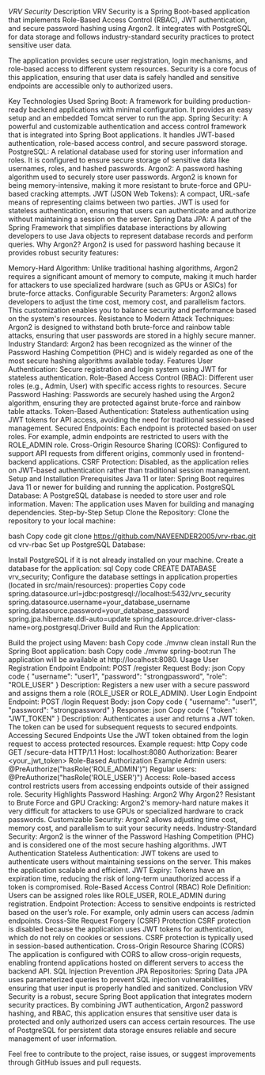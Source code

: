 *VRV Security*
Description
VRV Security is a Spring Boot-based application that implements Role-Based Access Control (RBAC), JWT authentication, and secure password hashing using Argon2. It integrates with PostgreSQL for data storage and follows industry-standard security practices to protect sensitive user data.

The application provides secure user registration, login mechanisms, and role-based access to different system resources. Security is a core focus of this application, ensuring that user data is safely handled and sensitive endpoints are accessible only to authorized users.

Key Technologies Used
Spring Boot: A framework for building production-ready backend applications with minimal configuration. It provides an easy setup and an embedded Tomcat server to run the app.
Spring Security: A powerful and customizable authentication and access control framework that is integrated into Spring Boot applications. It handles JWT-based authentication, role-based access control, and secure password storage.
PostgreSQL: A relational database used for storing user information and roles. It is configured to ensure secure storage of sensitive data like usernames, roles, and hashed passwords.
Argon2: A password hashing algorithm used to securely store user passwords. Argon2 is known for being memory-intensive, making it more resistant to brute-force and GPU-based cracking attempts.
JWT (JSON Web Tokens): A compact, URL-safe means of representing claims between two parties. JWT is used for stateless authentication, ensuring that users can authenticate and authorize without maintaining a session on the server.
Spring Data JPA: A part of the Spring Framework that simplifies database interactions by allowing developers to use Java objects to represent database records and perform queries.
Why Argon2?
Argon2 is used for password hashing because it provides robust security features:

Memory-Hard Algorithm: Unlike traditional hashing algorithms, Argon2 requires a significant amount of memory to compute, making it much harder for attackers to use specialized hardware (such as GPUs or ASICs) for brute-force attacks.
Configurable Security Parameters: Argon2 allows developers to adjust the time cost, memory cost, and parallelism factors. This customization enables you to balance security and performance based on the system's resources.
Resistance to Modern Attack Techniques: Argon2 is designed to withstand both brute-force and rainbow table attacks, ensuring that user passwords are stored in a highly secure manner.
Industry Standard: Argon2 has been recognized as the winner of the Password Hashing Competition (PHC) and is widely regarded as one of the most secure hashing algorithms available today.
Features
User Authentication: Secure registration and login system using JWT for stateless authentication.
Role-Based Access Control (RBAC): Different user roles (e.g., Admin, User) with specific access rights to resources.
Secure Password Hashing: Passwords are securely hashed using the Argon2 algorithm, ensuring they are protected against brute-force and rainbow table attacks.
Token-Based Authentication: Stateless authentication using JWT tokens for API access, avoiding the need for traditional session-based management.
Secured Endpoints: Each endpoint is protected based on user roles. For example, admin endpoints are restricted to users with the ROLE_ADMIN role.
Cross-Origin Resource Sharing (CORS): Configured to support API requests from different origins, commonly used in frontend-backend applications.
CSRF Protection: Disabled, as the application relies on JWT-based authentication rather than traditional session management.
Setup and Installation
Prerequisites
Java 11 or later: Spring Boot requires Java 11 or newer for building and running the application.
PostgreSQL Database: A PostgreSQL database is needed to store user and role information.
Maven: The application uses Maven for building and managing dependencies.
Step-by-Step Setup
Clone the Repository: Clone the repository to your local machine:

bash
Copy code
git clone https://github.com/NAVEENDER2005/vrv-rbac.git
cd vrv-rbac
Set up PostgreSQL Database:

Install PostgreSQL if it is not already installed on your machine.
Create a database for the application:
sql
Copy code
CREATE DATABASE vrv_security;
Configure the database settings in application.properties (located in src/main/resources):
properties
Copy code
spring.datasource.url=jdbc:postgresql://localhost:5432/vrv_security
spring.datasource.username=your_database_username
spring.datasource.password=your_database_password
spring.jpa.hibernate.ddl-auto=update
spring.datasource.driver-class-name=org.postgresql.Driver
Build and Run the Application:

Build the project using Maven:
bash
Copy code
./mvnw clean install
Run the Spring Boot application:
bash
Copy code
./mvnw spring-boot:run
The application will be available at http://localhost:8080.
Usage
User Registration Endpoint
Endpoint: POST /register
Request Body:
json
Copy code
{
  "username": "user1",
  "password": "strongpassword",
  "role": "ROLE_USER"
}
Description: Registers a new user with a secure password and assigns them a role (ROLE_USER or ROLE_ADMIN).
User Login Endpoint
Endpoint: POST /login
Request Body:
json
Copy code
{
  "username": "user1",
  "password": "strongpassword"
}
Response:
json
Copy code
{
  "token": "JWT_TOKEN"
}
Description: Authenticates a user and returns a JWT token. The token can be used for subsequent requests to secured endpoints.
Accessing Secured Endpoints
Use the JWT token obtained from the login request to access protected resources. Example request:
http
Copy code
GET /secure-data HTTP/1.1
Host: localhost:8080
Authorization: Bearer <your_jwt_token>
Role-Based Authorization Example
Admin users: @PreAuthorize("hasRole('ROLE_ADMIN')")
Regular users: @PreAuthorize("hasRole('ROLE_USER')")
Access: Role-based access control restricts users from accessing endpoints outside of their assigned role.
Security Highlights
Password Hashing: Argon2
Why Argon2?
Resistant to Brute Force and GPU Cracking: Argon2's memory-hard nature makes it very difficult for attackers to use GPUs or specialized hardware to crack passwords.
Customizable Security: Argon2 allows adjusting time cost, memory cost, and parallelism to suit your security needs.
Industry-Standard Security: Argon2 is the winner of the Password Hashing Competition (PHC) and is considered one of the most secure hashing algorithms.
JWT Authentication
Stateless Authentication: JWT tokens are used to authenticate users without maintaining sessions on the server. This makes the application scalable and efficient.
JWT Expiry: Tokens have an expiration time, reducing the risk of long-term unauthorized access if a token is compromised.
Role-Based Access Control (RBAC)
Role Definition: Users can be assigned roles like ROLE_USER, ROLE_ADMIN during registration.
Endpoint Protection: Access to sensitive endpoints is restricted based on the user’s role. For example, only admin users can access /admin endpoints.
Cross-Site Request Forgery (CSRF) Protection
CSRF protection is disabled because the application uses JWT tokens for authentication, which do not rely on cookies or sessions. CSRF protection is typically used in session-based authentication.
Cross-Origin Resource Sharing (CORS)
The application is configured with CORS to allow cross-origin requests, enabling frontend applications hosted on different servers to access the backend API.
SQL Injection Prevention
JPA Repositories: Spring Data JPA uses parameterized queries to prevent SQL injection vulnerabilities, ensuring that user input is properly handled and sanitized.
Conclusion
VRV Security is a robust, secure Spring Boot application that integrates modern security practices. By combining JWT authentication, Argon2 password hashing, and RBAC, this application ensures that sensitive user data is protected and only authorized users can access certain resources. The use of PostgreSQL for persistent data storage ensures reliable and secure management of user information.

Feel free to contribute to the project, raise issues, or suggest improvements through GitHub issues and pull requests.

